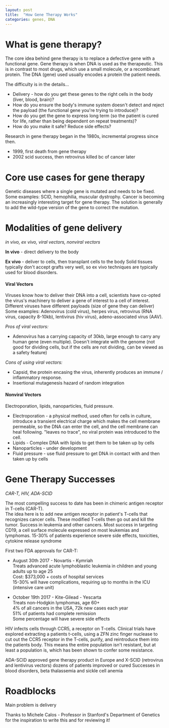 ```yaml
---
layout: post
title:  "How Gene Therapy Works"
categories: genes, DNA
---
```

# What is gene therapy?
The core idea behind gene therapy is to replace a defective gene with a functional gene. Gene therapy is when DNA is used as the therapeutic. This is in contrast to most drugs, which use a small molecule, or a recombinant protein. The DNA (gene) used usually encodes a protein the patient needs.


The difficulty is in the details...

+ Delivery - how do you get these genes to the right cells in the body (liver, blood, brain)?
+ How do you ensure the body's immune system doesn't detect and reject the payload (the functional gene you're trying to introduce)?
+ How do you get the gene to express long term (so the patient is cured for life, rather than being dependent on repeat treatments)?
+ How do you make it safe? Reduce side effects?

Research in gene therapy began in the 1980s, incremental progress since then.

+ 1999, first death from gene therapy
+ 2002 scid success, then retrovirus killed bc of cancer later

# Core use cases for gene therapy
Genetic diseases where a single gene is mutated and needs to be fixed.
Some examples: SCID, hemophilia, muscular dystrophy. Cancer is becoming an increasingly interesting target for gene therapy.
The solution is generally to add the wild-type version of the gene to correct the mutation.

# Modalities of gene delivery
*in vivo, ex vivo, viral vectors, nonviral vectors*

**In vivo** - direct delivery to the body

**Ex vivo** - deliver to cells, then transplant cells to the body
Solid tissues typically don't accept grafts very well, so ex vivo techniques are typically used for blood disorders.

#### **Viral Vectors**

Viruses know how to deliver their DNA into a cell, scientists have co-opted the virus's machinery to deliver a gene of interest to a cell of interest. Different viruses have different payloads (size of gene they can deliver)  
Some examples: Adenovirus (cold virus), herpes virus, retrovirus (RNA virus, capacity 8-10kb), lentivirus (hiv virus), adeno-associated virus (AAV).

*Pros of viral vectors:*

+ Adenovirus has a carrying capacity of 30kb, large enough to carry any human gene (even multiple). Doesn't integrate with the genome (not good for dividing cells, but if the cells are not dividing, can be viewed as a safety feature)

*Cons of using viral vectors:*

+ Capsid, the protein encasing the virus, inherently produces an immune / inflammatory response.  
+ Insertional mutagenesis hazard of random integration


#### **Nonviral Vectors**

Electroporation, lipids, nanoparticles, fluid pressure.  

+ Electroporation - a physical method, used often for cells in culture, introduce a transient electrical charge which makes the cell membrane permeable, so the DNA can enter the cell, and the cell membrane can heal following. "leaves no trace", no viral protein was introduced to the cell.  
+ Lipids - Complex DNA with lipids to get them to be taken up by cells
+ Nanoparticles - under development   
+ Fluid pressure -  use fluid pressure to get DNA in contact with and then taken up by cells   

# Gene Therapy Successes
*CAR-T, HIV, ADA-SCID*

The most compelling success to date has been in chimeric antigen receptor in T-cells (CAR-T).  
The idea here is to add new antigen receptor in patient's T-cells that recognizes cancer cells. These modified T-cells then go out and kill the tumor. Success in leukemia and other cancers. Most success in targeting CD19, a cell surface molecule expressed on most leukemias and lymphomas.
15-30% of patients experience severe side effects, toxicities, cytokine release syndrome

First two FDA approvals for CAR-T:

+ August 30th 2017 - Novartis - Kymriah   
Treats advanced acute lymphoblastic leukemia in children and young adults up to age 25  
Cost: $373,000 + costs of hospital services   
15-30% will have complications, requiring up to months in the ICU (intensive care unit)  


+ October 19th 2017 - Kite-Gilead - Yescarta  
Treats non-Hodgkin lymphomas, age 60+  
4% of all cancers in the USA, 72k new cases each year   
51% of patients had complete remission   
Some percentage will have severe side effects  

HIV infects cells through CCR5, a receptor on T-cells. Clinical trials have explored extracting a patients t-cells, using a ZFN zinc finger nuclease to cut out the CCR5 receptor in the T-cells, purify, and reintroduce them into the patients body. This means the entire population isn't resistant, but at least a population is, which has been shown to confer some resistance.

ADA-SCID approved gene therapy product in Europe
and X-SCID (retrovirus and lentivirus vectors) dozens of patients improved or cured
Successes in blood disorders, beta thalassemia and sickle cell anemia  

# Roadblocks

Main problem is delivery

Thanks to Michele Calos - Professor in Stanford's Department of Genetics for the inspiration to write this and for reviewing it!
